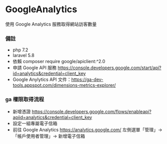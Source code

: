 # GoogleAnalytics
使用 Google Analytics 服務取得網站訪客數量

### 備註
- php 7.2
- laravel 5.8
- 依賴 composer require google/apiclient:^2.0
- 申請 Google API 服務 https://console.developers.google.com/start/api?id=analytics&credential=client_key
- Google Anylytics API 文件：https://ga-dev-tools.appspot.com/dimensions-metrics-explorer/

### ga 權限取得流程
- 新增憑證 https://console.developers.google.com/flows/enableapi?apiid=analytics&credential=client_key
- 設定一組專屬電子信箱
- 前往 Google Analytics https://analytics.google.com/ 左側選單「管理」→「帳戶使用者管理」→ 新增電子信箱